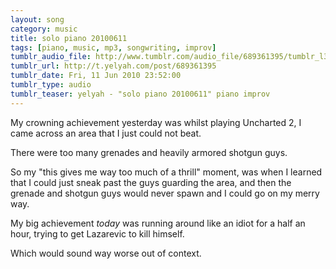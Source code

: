 ```yaml
---
layout: song
category: music
title: solo piano 20100611
tags: [piano, music, mp3, songwriting, improv]
tumblr_audio_file: http://www.tumblr.com/audio_file/689361395/tumblr_l3vxk6UBwe1qzo4ep
tumblr_url: http://t.yelyah.com/post/689361395
tumblr_date: Fri, 11 Jun 2010 23:52:00
tumblr_type: audio
tumblr_teaser: yelyah - "solo piano 20100611" piano improv
---
```

My crowning achievement yesterday was whilst playing Uncharted 2, I came across an area that I just could not beat.

There were too many grenades and heavily armored shotgun guys.

So my "this gives me way too much of a thrill" moment, was when I learned that I could just sneak past the guys guarding the area, and then the grenade and shotgun guys would never spawn and I could go on my merry way.

My big achievement *today* was running around like an idiot for a half an hour, trying to get Lazarevic to kill himself.

Which would sound way worse out of context.
